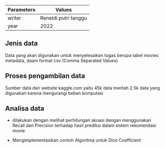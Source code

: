 |Parameters|Values|
|----------|------|
|writer|Reneldi putri tanggu|
|year|2022|

## Jenis data  
Data yang akan digunakan untuk menyelesaikan tugas berupa tabel movies metadata, daam format csv (Comma Separated Values)

## Proses pengambilan data
Sumber data dari website kaggle.com yaitu 45k data mentah 2.5k data yang digunakan karena mengurangi beban komputasi

## Analisa data  
- dilakukan dengan melihat perhitungan akuasi dengan menggunakan Recall dan Precision terhadap hasil prediksi dalam sistem rekomendasi movie.

- Mengimplementasikan contoh Algoritma untuk Dice Coefficient